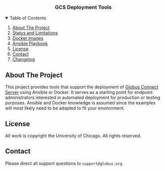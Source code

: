 <br />
<p align="center">
  <h3 align="center">GCS Deployment Tools</h3>
</p>

<details open="open">
  <summary>Table of Contents</summary>
  <ol>
    <li>
      <a href="#about-the-project">About The Project</a>
    <li>
      <a href="#status-and-limitations">Status and Limitations</a>
    </li>
    <li><a href="docker/">Docker Images</a></li>
    <li><a href="ansible/">Ansible Playbook</a></li>
    <li><a href="#license">License</a></li>
    <li><a href="#contact">Contact</a></li>
    <li><a href="Changelog">Changelog</a></li>
  </ol>
</details>

## About The Project
This project provides tools that support the deployment of [Globus Connect Server](https://www.globus.org/globus-connect) using Ansible or Docker. It serves as a starting point for endpoint administrators interested in automated deployment for production or testing purposes. Ansible and Docker knowledge is assumed since the examples will most likely need to be adapted to fit your environment.

## License
All work is copyright the University of Chicago. All rights reserved.

## Contact
Please direct all support questions to `support@globus.org`.
